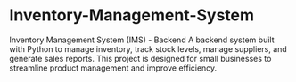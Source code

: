 # Inventory-Management-System
Inventory Management System (IMS) - Backend A backend system built with Python to manage inventory, track stock levels, manage suppliers, and generate sales reports. This project is designed for small businesses to streamline product management and improve efficiency.
